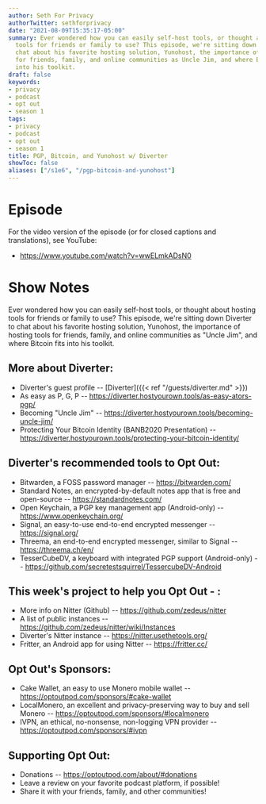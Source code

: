 ```yaml
---
author: Seth For Privacy
authorTwitter: sethforprivacy
date: "2021-08-09T15:35:17-05:00"
summary: Ever wondered how you can easily self-host tools, or thought about hosting
  tools for friends or family to use? This episode, we're sitting down Diverter to
  chat about his favorite hosting solution, Yunohost, the importance of hosting tools
  for friends, family, and online communities as Uncle Jim, and where Bitcoin fits
  into his toolkit.
draft: false
keywords:
- privacy
- podcast
- opt out
- season 1
tags:
- privacy
- podcast
- opt out
- season 1
title: PGP, Bitcoin, and Yunohost w/ Diverter
showToc: false
aliases: ["/s1e6", "/pgp-bitcoin-and-yunohost"]
---
```


# Episode

<div id="buzzsprout-player-9000082"></div><script src="https://www.buzzsprout.com/1790481/9000082-pgp-bitcoin-and-yunohost-w-diverter.js?container_id=buzzsprout-player-9000082&player=small" type="text/javascript" charset="utf-8"></script>

For the video version of the episode (or for closed captions and translations), see YouTube: 

- <https://www.youtube.com/watch?v=wwELmkADsN0>

# Show Notes

Ever wondered how you can easily self-host tools, or thought about hosting tools for friends or family to use? This episode, we're sitting down Diverter to chat about his favorite hosting solution, Yunohost, the importance of hosting tools for friends, family, and online communities as "Uncle Jim", and where Bitcoin fits into his toolkit.

## More about Diverter:

- Diverter's guest profile -- [Diverter]({{< ref "/guests/diverter.md" >}})
- As easy as P, G, P -- https://diverter.hostyourown.tools/as-easy-ators-pgp/
- Becoming "Uncle Jim" -- https://diverter.hostyourown.tools/becoming-uncle-jim/
- Protecting Your Bitcoin Identity (BANB2020 Presentation) -- https://diverter.hostyourown.tools/protecting-your-bitcoin-identity/

## Diverter's recommended tools to Opt Out:

- Bitwarden, a FOSS password manager -- https://bitwarden.com/
- Standard Notes, an encrypted-by-default notes app that is free and open-source -- https://standardnotes.com/
- Open Keychain, a PGP key management app (Android-only) -- https://www.openkeychain.org/
- Signal, an easy-to-use end-to-end encrypted messenger -- https://signal.org/
- Threema, an end-to-end encrypted messenger, similar to Signal -- https://threema.ch/en/
- TesserCubeDV, a keyboard with integrated PGP support (Android-only) -- https://github.com/secretestsquirrel/TessercubeDV-Android

## This week's project to help you Opt Out - :

- More info on Nitter (Github) -- https://github.com/zedeus/nitter
- A list of public instances -- https://github.com/zedeus/nitter/wiki/Instances
- Diverter's Nitter instance -- https://nitter.usethetools.org/
- Fritter, an Android app for using Nitter -- https://fritter.cc/

## Opt Out's Sponsors:

- Cake Wallet, an easy to use Monero mobile wallet -- https://optoutpod.com/sponsors/#cake-wallet
- LocalMonero, an excellent and privacy-preserving way to buy and sell Monero -- https://optoutpod.com/sponsors/#localmonero
- IVPN, an ethical, no-nonsense, non-logging VPN provider -- https://optoutpod.com/sponsors/#ivpn

## Supporting Opt Out:

- Donations -- https://optoutpod.com/about/#donations
- Leave a review on your favorite podcast platform, if possible!
- Share it with your friends, family, and other communities!
